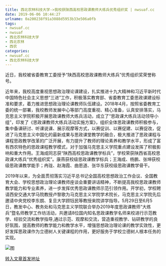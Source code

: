 ```yaml
---
title: 西北农林科技大学->我校获陕西高校思政课教师大练兵优秀组织奖 | nwsuaf.cc
date: 2019-06-06 10:44:27
urlname: 0a200238f91a3088d5953b33e506a0fb
tags: 
- nwsuaf.cc
- nwsuaf
- 西北农林科技大学
- 西北农林
- 西农
categories:
- nwsuaf.cc
- 西北农林科技大学
---
```



近日，我校被省委教育工委授予“陕西高校思政课教师大练兵”优秀组织奖荣誉称号。

近年来，我校高度重视思想政治理论课建设，扎实推进十九大精神和习近平新时代中国特色社会主义思想“三进”工作，积极落实教育部、省委教育工委思政课建设标准和要求，着力推进思想政治理论课教师队伍建设。2018年4月，按照省委教育工委的统一部署，我校教师发展中心等部门高度重视、精心准备，认真安排落实，马克思主义学院积极开展思政课教师大练兵活动，成立了“思政课大练兵活动领导小组”，印发了《思政课教师大练兵活动实施方案》，组织全体思政课教师积极参与，集中备课研讨、听课说课、展示观摩等方式，以赛促训、以赛促建、以赛促改，促进了马克思主义中国化的最新成果与思政课堂教学的融合，极大推进了思政课程与课程思政教学改革的广泛开展，有力提升了教师的理论素养和教学水平，形成了富有西农特色的思政课程教学模式，对于加强马克思主义学院重点建设发挥了积极影响和重大作用。王海成同志获“陕西高校思政课教学标兵”，学校荣获陕西省高校思政课大练兵“优秀组织奖”。康燕获校级思政课教学标兵；王海成、杨鹏、张坤获校级思政课教学能手；冉珑、赵海霞、曲恩道、张华东获校级思政课教学骨干。

2019年以来，为全面贯彻落实习近平总书记全国高校思想政治工作会议、全国教育大会、学校思想政治理论课教师座谈会重要讲话精神，不断提高我校思政课教师教学能力和专业素养，进一步发挥优秀思政课教师示范引领作用。开学初，学校聘请西安交通大学马院教授卢黎歌为马克思主义学院学术院长，马克思主义学院先后邀请中央党校李东朗、复旦大学顾钰民等教授来院讲学指导。5月29日至6月5日，教发中心、教务处和马克思主义学院联合举办2019年度思政课教师“大练兵”暨名师教学工作坊活动，共邀请8位国内知名思政课教学名师来校进行示范教学、经验交流和教学指导,通过示范、观摩和交流，营造重视教学、钻研教学的良好氛围，提高教师的教学能力和教学水平，增强思想政治理论课的教学实效性，更好发挥思政课作为立德树人关键课程的作用，更好服务于学校立德树人根本任务的实现。



![图](https://news.nwsuaf.edu.cn/images/content/2019-06/20190606095610647035.jpg)

[转入文章首发地址](https://news.nwsuaf.edu.cn/xnxw/90075.htm)